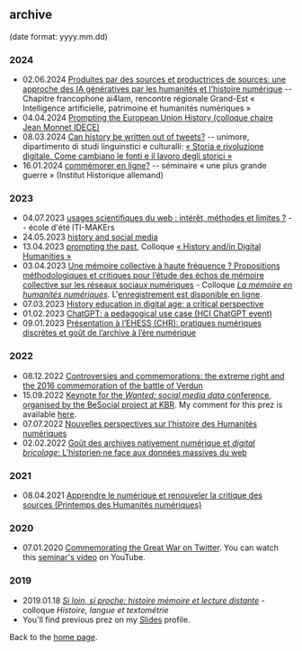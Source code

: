 ## archive

(date format: yyyy.mm.dd)

### 2024

- 02.06.2024 [Produites par des sources et productrices de sources: une approche des IA génératives par les humanités et l'histoire numérique](../prez/2024-06-03_AI4LAM/2024-06-03_AI4LAM.html) -- Chapitre francophone ai4lam, rencontre régionale Grand-Est « Intelligence artificielle, patrimoine et humanités numériques »
- 04.04.2024 [Prompting the European Union History (colloque chaire Jean Monnet IDECE)](../prez/2024-06_InviterHistoireEurope/2024-06_InviterHistoireEurope.html)
- 08.03.2024 [Can history be written out of tweets?](../prez/2024-03-08_HistoryMadeOutOfTweets/2024-03-08_HistoryMadeOutOfTweets.html) -- unimore, dipartimento di studi linguinstici e culturalli: [« Storia e rivoluzione digitale. Come cambiano le fonti e il lavoro degli storici »](https://tv.unimore.it/in-unimore/in-primopiano/item/2999-storia-e-rivoluzione-digitale-come-cambiano-le-fonti-e-il-lavoro-degli-storici)
- 16.01.2024 [commémorer en ligne?](../prez/2024-01-16_UnePlusGrandeGuerre/2024-01-16_UnePlusGrandeGuerre.html#/) -- séminaire « une plus grande guerre » (Institut Historique allemand)

### 2023

- 04.07.2023 [usages scientifiques du web : intérêt, méthodes et limites ?](../prez/2023-07-04_ITI-MAKErs/2023-07-04_ITI-MAKErs.html#/) -- école d'été ITI-MAKErs
- 24.05.2023 [history and social media](../prez/2023-05-23_HistorySocialMedia/2023-05-23_HistorySocialMedia.html#/)
- 13.04.2023 [prompting the past](../prez/2023-04-13_PromptingThePast/2023-04-13_PromptingThePast.html), Colloque [« History and/in Digital Humanities »](https://www.crihn.org/nouvelles/2023/04/04/colloque-history-and-in-digital-humanities/)
- 03.04.2023 [Une mémoire collective à haute fréquence ? Propositions méthodologiques et critiques pour l’étude des échos de mémoire collective sur les réseaux sociaux numériques](../prez/2023-04-03_CEHNUM/2023-04-03_CEHNUM.html) - Colloque [*La mémoire en humanités numériques*](https://www.crihn.org/nouvelles/2023/02/22/1er-colloque-etudiants-du-crihn/). L'[enregistrement est disponible en ligne](https://crihn.openum.ca/nouvelles/2023/05/01/video-de-la-conference-de-frederic-clavert-u-de-luxembourg/).
- 07.03.2023 [History education in digital age: a critical perspective](../prez/2023-03-07_CoE/2023-03-07_CoE.html)
- 01.02.2023 [ChatGPT: a pedagogical use case (HCI ChatGPT event)](../prez/2023-02-01_chatGPT_HCI/2023-02-01_chatGPT_HCI.html)
- 09.01.2023 [Présentation à l’EHESS (CHR): pratiques numériques discrètes et goût de l’archive à l’ère numérique](https://slides.com/inactinique/gout-de-l-archive-et-pratiques-discretes)

### 2022

- 08.12.2022 [Controversies and commemorations: the extreme right and the 2016 commemoration of the battle of Verdun](../prez/2022-12-08_Verdun/2022-12-08_Verdun.html) 
- 15.09.2022 [Keynote for the *Wanted: social media data* conference, organised by the BeSocial project at KBR](../prez/2022-09-15_BeSocial/besocial_keynote.html#/). My comment for this prez is available [here](../prez/2022-09-15_BeSocial/besocial_keynote_comments.html).
- 07.07.2022 [Nouvelles perspectives sur l’histoire des Humanités numériques](../prez/2022-07-07_Poincaré/20220707_Poincaré.html)
- 02.02.2022 [Goût des archives nativement numérique et *digital bricolage*: L’historien·ne face aux données massives du web](../prez/2022-02-02_Epitech/20220202_Epitech.html)

### 2021

- 08.04.2021 [Apprendre le numérique et renouveler la critique des sources (Printemps des Humanités numériques)](../prez/2021-04-08_printempsHN/2021-04-08_printempsHN.html)

### 2020 

- 07.01.2020 [Commemorating the Great War on Twitter](../prez/2020-01-07_IHR/2020-01-07_IHR.html). You can watch this [seminar's video](https://www.youtube.com/watch?v=KDPONgG5H88) on YouTube.

### 2019

- 2019.01.18 [*Si loin, si proche: histoire mémoire et lecture distante*](archive/2019-01-18_prez/2019-01-18_histlangtexto.html) - colloque *Histoire, langue et textométrie*
- You'll find previous prez on my [Slides](https://slides.com/inactinique) profile.

Back to the [home page](https://inactinique.net).